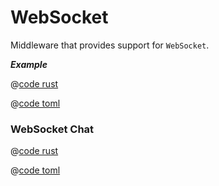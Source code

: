 # WebSocket

Middleware that provides support for `WebSocket`.

_**Example**_ 

<CodeGroup>
<CodeGroupItem title="main.rs" active>

@[code rust](../../../codes/ws/src/main.rs)

</CodeGroupItem>
<CodeGroupItem title="Cargo.toml">

@[code toml](../../../codes/ws/Cargo.toml)

</CodeGroupItem>
</CodeGroup>

### WebSocket Chat

<CodeGroup>
<CodeGroupItem title="main.rs" active>

@[code rust](../../../codes/ws-chat/src/main.rs)

</CodeGroupItem>
<CodeGroupItem title="Cargo.toml">

@[code toml](../../../codes/ws-chat/Cargo.toml)

</CodeGroupItem>
</CodeGroup>